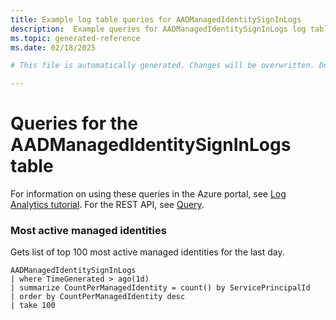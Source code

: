 ```yaml
---
title: Example log table queries for AADManagedIdentitySignInLogs
description:  Example queries for AADManagedIdentitySignInLogs log table
ms.topic: generated-reference
ms.date: 02/18/2025

# This file is automatically generated. Changes will be overwritten. Do not change this file directly. 

---
```


# Queries for the AADManagedIdentitySignInLogs table

For information on using these queries in the Azure portal, see [Log Analytics tutorial](/azure/azure-monitor/logs/log-analytics-tutorial). For the REST API, see [Query](/rest/api/loganalytics/query).


### Most active managed identities  


Gets list of top 100 most active managed identities for the last day.  

```query
AADManagedIdentitySignInLogs
| where TimeGenerated > ago(1d)
| summarize CountPerManagedIdentity = count() by ServicePrincipalId
| order by CountPerManagedIdentity desc
| take 100
```

